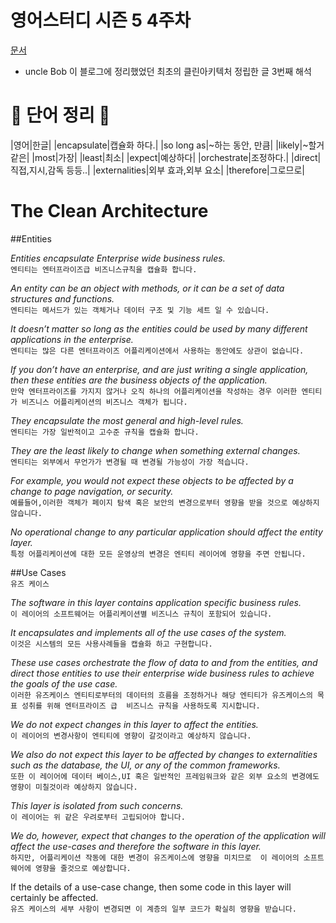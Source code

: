 # 영어스터디 시즌 5 4주차

[문서](https://blog.cleancoder.com/uncle-bob/2012/08/13/the-clean-architecture.html)

- uncle Bob 이 블로그에 정리했었던 최초의 클린아키텍처 정립한 글 3번째 해석


# 📗 단어 정리 📘

|영어|한글|
|encapsulate|캡슐화 하다.|
|so long as|~하는 동안, 만큼|
|likely|~할거 같은|
|most|가장|
|least|최소|
|expect|예상하다|
|orchestrate|조정하다.|
|direct|직접,지시,감독 등등..|
|externalities|외부 효과,외부 요소|
|therefore|그로므로|

# The Clean Architecture   

##Entities   
   
_Entities encapsulate Enterprise wide business rules._   
`엔티티는 엔터프라이즈급 비즈니스규칙을 캡슐화 합니다.`   
   
_An entity can be an object with methods, or it can be a set of data structures and functions._   
`엔티티는 메서드가 있는 객체거나 데이터 구조 및 기능 세트 일 수 있습니다.`   
   
_It doesn’t matter so long as the entities could be used by many different 
applications in the enterprise._   
`엔티티는 많은 다른 엔터프라이즈 어플리케이션에서 사용하는 동안에도 상관이 없습니다. `   
   
_If you don’t have an enterprise, and are just writing a single application, 
then these entities are the business objects of the application._   
`만약 엔터프라이즈를 가지지 않거나 오직 하나의 어플리케이션을 작성하는 경우
이러한 엔티티가 비즈니스 어플리케이션의 비즈니스 객체가 됩니다.`   
   
_They encapsulate the most general and high-level rules._  
`엔티티는 가장 일반적이고 고수준 규칙을 캡슐화 합니다.`   
   
_They are the least likely to change when something external changes._   
`엔티티는 외부에서 무언가가 변경될 때 변경될 가능성이 가장 적습니다.`   
   
_For example, you would not expect these objects to be 
affected by a change to page navigation, or security._   
`예를들어,이러한 객체가 페이지 탐색 혹은 보안의 변경으로부터 영향을 받을 것으로 예상하지 않습니다.`   
   
_No operational change to any particular application should affect the entity layer._   
`특정 어플리케이션에 대한 모든 운영상의 변경은 엔티티 레이어에 영향을 주면 안됩니다.`   
   

##Use Cases   
`유즈 케이스`   

_The software in this layer contains application specific business rules._   
`이 레이어의 소프트웨어는 어플리케이션별 비즈니스 규칙이 포함되어 있습니다.`   
   
_It encapsulates and implements all of the use cases of the system._    
`이것은 시스템의 모든 사용사례들을 캡슐화 하고 구현합니다.`   

_These use cases orchestrate the flow of data to and from the entities,
and direct those entities to use their enterprise wide business rules
to achieve the goals of the use case._   
`이러한 유즈케이스 엔티티로부터의 데이터의 흐름을 조정하거나 해당 엔티티가 유즈케이스의 목표 성취를 위해 엔터프라이즈 급 
비즈니스 규칙을 사용하도록 지시합니다.`   
   
_We do not expect changes in this layer to affect the entities._   
`이 레이어의 변경사항이 엔티티에 영향이 갈것이라고 예상하지 않습니다.`   
   
_We also do not expect this layer to be affected by changes to externalities such as the database,
the UI, or any of the common frameworks._   
`또한 이 레이어에 데이터 베이스,UI 혹은 일반적인 프레임워크와 같은 외부 요소의 변경에도 영향이 미칠것이라
예상하지 않습니다.`   
   
_This layer is isolated from such concerns._   
`이 레이어는 위 같은 우려로부터 고립되어야 합니다.`   
   
_We do, however, expect that changes to the operation of the application will affect
the use-cases and therefore the software in this layer._   
`하지만, 어플리케이션 작동에 대한 변경이 유즈케이스에 영향을 미치므로 
이 레이어의 소프트웨어에 영향을 줄것으로 예상합니다.`   
   
If the details of a use-case change, then some code in this layer will certainly be affected.   
`유즈 케이스의 세부 사항이 변경되면 이 계층의 일부 코드가 확실히 영향을 받습니다.`  
